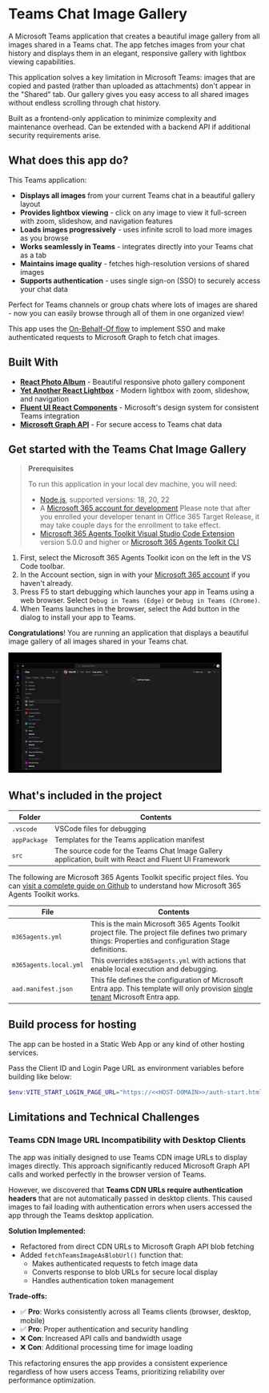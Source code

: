 # Teams Chat Image Gallery

A Microsoft Teams application that creates a beautiful image gallery from all images shared in a Teams chat. The app fetches images from your chat history and displays them in an elegant, responsive gallery with lightbox viewing capabilities.

This application solves a key limitation in Microsoft Teams: images that are copied and pasted (rather than uploaded as attachments) don't appear in the "Shared" tab. Our gallery gives you easy access to all shared images without endless scrolling through chat history.

Built as a frontend-only application to minimize complexity and maintenance overhead. Can be extended with a backend API if additional security requirements arise.

## What does this app do?

This Teams application:

- **Displays all images** from your current Teams chat in a beautiful gallery layout
- **Provides lightbox viewing** - click on any image to view it full-screen with zoom, slideshow, and navigation features
- **Loads images progressively** - uses infinite scroll to load more images as you browse
- **Works seamlessly in Teams** - integrates directly into your Teams chat as a tab
- **Maintains image quality** - fetches high-resolution versions of shared images
- **Supports authentication** - uses single sign-on (SSO) to securely access your chat data

Perfect for Teams channels or group chats where lots of images are shared - now you can easily browse through all of them in one organized view!

This app uses the [On-Behalf-Of flow](https://learn.microsoft.com/en-us/azure/active-directory/develop/v2-oauth2-on-behalf-of-flow) to implement SSO and make authenticated requests to Microsoft Graph to fetch chat images.

## Built With

- **[React Photo Album](https://github.com/igordanchenko/react-photo-album)** - Beautiful responsive photo gallery component
- **[Yet Another React Lightbox](https://github.com/igordanchenko/yet-another-react-lightbox)** - Modern lightbox with zoom, slideshow, and navigation
- **[Fluent UI React Components](https://github.com/microsoft/fluentui)** - Microsoft's design system for consistent Teams integration
- **[Microsoft Graph API](https://docs.microsoft.com/en-us/graph/)** - For secure access to Teams chat data

## Get started with the Teams Chat Image Gallery

> **Prerequisites**
>
> To run this application in your local dev machine, you will need:
>
> - [Node.js](https://nodejs.org/), supported versions: 18, 20, 22
> - A [Microsoft 365 account for development](https://docs.microsoft.com/microsoftteams/platform/toolkit/accounts)
>   Please note that after you enrolled your developer tenant in Office 365 Target Release, it may take couple days for the enrollment to take effect.
> - [Microsoft 365 Agents Toolkit Visual Studio Code Extension](https://aka.ms/teams-toolkit) version 5.0.0 and higher or [Microsoft 365 Agents Toolkit CLI](https://aka.ms/teamsfx-toolkit-cli)

1. First, select the Microsoft 365 Agents Toolkit icon on the left in the VS Code toolbar.
2. In the Account section, sign in with your [Microsoft 365 account](https://docs.microsoft.com/microsoftteams/platform/toolkit/accounts) if you haven't already.
3. Press F5 to start debugging which launches your app in Teams using a web browser. Select `Debug in Teams (Edge)` or `Debug in Teams (Chrome)`.
4. When Teams launches in the browser, select the Add button in the dialog to install your app to Teams.

**Congratulations**! You are running an application that displays a beautiful image gallery of all images shared in your Teams chat.

![Teams Chat Image Gallery Demo](images/teams-chat-image-gallery.gif)

## What's included in the project

| Folder       | Contents                                                                                               |
| ------------ | ------------------------------------------------------------------------------------------------------ |
| `.vscode`    | VSCode files for debugging                                                                             |
| `appPackage` | Templates for the Teams application manifest                                                           |
| `src`        | The source code for the Teams Chat Image Gallery application, built with React and Fluent UI Framework |

The following are Microsoft 365 Agents Toolkit specific project files. You can [visit a complete guide on Github](https://github.com/OfficeDev/TeamsFx/wiki/Teams-Toolkit-Visual-Studio-Code-v5-Guide#overview) to understand how Microsoft 365 Agents Toolkit works.

| File                   | Contents                                                                                                                                                                                                                                                |
| ---------------------- | ------------------------------------------------------------------------------------------------------------------------------------------------------------------------------------------------------------------------------------------------------- |
| `m365agents.yml`       | This is the main Microsoft 365 Agents Toolkit project file. The project file defines two primary things: Properties and configuration Stage definitions.                                                                                                |
| `m365agents.local.yml` | This overrides `m365agents.yml` with actions that enable local execution and debugging.                                                                                                                                                                 |
| `aad.manifest.json`    | This file defines the configuration of Microsoft Entra app. This template will only provision [single tenant](https://learn.microsoft.com/azure/active-directory/develop/single-and-multi-tenant-apps#who-can-sign-in-to-your-app) Microsoft Entra app. |

## Build process for hosting

The app can be hosted in a Static Web App or any kind of other hosting services.

Pass the Client ID and Login Page URL as environment variables before building like below:

```powershell
$env:VITE_START_LOGIN_PAGE_URL="https://<<HOST-DOMAIN>>/auth-start.html"; $env:VITE_CLIENT_ID="<<CLIENT-ID>>"; npm run build
```

## Limitations and Technical Challenges

### Teams CDN Image URL Incompatibility with Desktop Clients

The app was initially designed to use Teams CDN image URLs to display images directly. This approach significantly reduced Microsoft Graph API calls and worked perfectly in the browser version of Teams.

However, we discovered that **Teams CDN URLs require authentication headers** that are not automatically passed in desktop clients. This caused images to fail loading with authentication errors when users accessed the app through the Teams desktop application.

**Solution Implemented:**

- Refactored from direct CDN URLs to Microsoft Graph API blob fetching
- Added `fetchTeamsImageAsBlobUrl()` function that:
  - Makes authenticated requests to fetch image data
  - Converts response to blob URLs for secure local display
  - Handles authentication token management

**Trade-offs:**

- ✅ **Pro**: Works consistently across all Teams clients (browser, desktop, mobile)
- ✅ **Pro**: Proper authentication and security handling
- ❌ **Con**: Increased API calls and bandwidth usage
- ❌ **Con**: Additional processing time for image loading

This refactoring ensures the app provides a consistent experience regardless of how users access Teams, prioritizing reliability over performance optimization.
